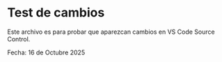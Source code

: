 # Test de cambios

Este archivo es para probar que aparezcan cambios en VS Code Source Control.

Fecha: 16 de Octubre 2025